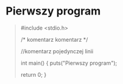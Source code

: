Pierwszy program
===============================


>#include <stdio.h>
>
>
>/* komentarz
>komentarz
>*/
>
>//komentarz pojedynczej linii
>
>int main()
>{
>	puts("Pierwszy program");
>
>
>
>	return 0;
>}
